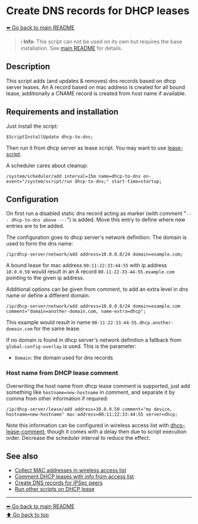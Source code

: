 Create DNS records for DHCP leases
==================================

[⬅️ Go back to main README](../README.md)

> ℹ️ **Info**: This script can not be used on its own but requires the base
> installation. See [main README](../README.md) for details.

Description
-----------

This script adds (and updates & removes) dns records based on dhcp server
leases. An A record based on mac address is created for all bound lease,
additionally a CNAME record is created from host name if available.

Requirements and installation
-----------------------------

Just install the script:

    $ScriptInstallUpdate dhcp-to-dns;

Then run it from dhcp server as lease script. You may want to use
[lease-script](lease-script.md).

A scheduler cares about cleanup:

    /system/scheduler/add interval=15m name=dhcp-to-dns on-event="/system/script/run dhcp-to-dns;" start-time=startup;

Configuration
-------------

On first run a disabled static dns record acting as marker (with comment
"`--- dhcp-to-dns above ---`") is added. Move this entry to define where new
entries are to be added.

The configuration goes to dhcp server's network definition. The domain is
used to form the dns name:

    /ip/dhcp-server/network/add address=10.0.0.0/24 domain=example.com;

A bound lease for mac address `00:11:22:33:44:55` with ip address
`10.0.0.50` would result in an A record `00-11-22-33-44-55.example.com`
pointing to the given ip address.

Additional options can be given from comment, to add an extra level in
dns name or define a different domain.

    /ip/dhcp-server/network/add address=10.0.0.0/24 domain=example.com comment="domain=another-domain.com, name-extra=dhcp";

This example would result in name `00-11-22-33-44-55.dhcp.another-domain.com`
for the same lease.

If no domain is found in dhcp server's network definition a fallback from
`global-config-overlay` is used. This is the parameter:

* `Domain`: the domain used for dns records

### Host name from DHCP lease comment

Overwriting the host name from dhcp lease comment is supported, just add
something like `hostname=new-hostname` in comment, and separate it by comma
from other information if required:

    /ip/dhcp-server/lease/add address=10.0.0.50 comment="my device, hostname=new-hostname" mac-address=00:11:22:33:44:55 server=dhcp;

Note this information can be configured in wireless access list with
[dhcp-lease-comment](dhcp-lease-comment.md), though it comes with a delay
then due to script execution order. Decrease the scheduler interval to
reduce the effect.

See also
--------

* [Collect MAC addresses in wireless access list](collect-wireless-mac.md)
* [Comment DHCP leases with info from access list](dhcp-lease-comment.md)
* [Create DNS records for IPSec peers](ipsec-to-dns.md)
* [Run other scripts on DHCP lease](lease-script.md)

---
[⬅️ Go back to main README](../README.md)  
[⬆️ Go back to top](#top)
